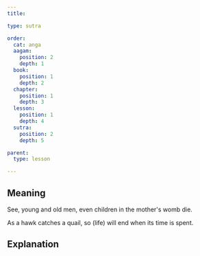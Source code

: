```yaml
---
title: 

type: sutra

order:
  cat: anga
  aagam: 
    position: 2
    depth: 1
  book: 
    position: 1
    depth: 2
  chapter: 
    position: 1
    depth: 3
  lesson: 
    position: 1
    depth: 4
  sutra: 
    position: 2
    depth: 5

parent:
  type: lesson

---
```


## Meaning

See, young and old men, even children in the mother's womb die. 

As a hawk catches a quail, so (life) will end when its time is spent.

## Explanation